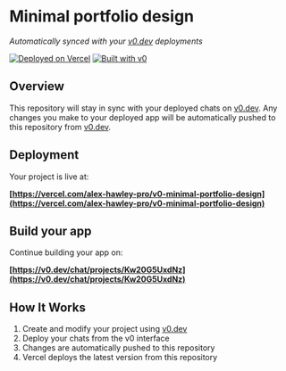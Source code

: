 # Minimal portfolio design

*Automatically synced with your [v0.dev](https://v0.dev) deployments*

[![Deployed on Vercel](https://img.shields.io/badge/Deployed%20on-Vercel-black?style=for-the-badge&logo=vercel)](https://vercel.com/alex-hawley-pro/v0-minimal-portfolio-design)
[![Built with v0](https://img.shields.io/badge/Built%20with-v0.dev-black?style=for-the-badge)](https://v0.dev/chat/projects/Kw20G5UxdNz)

## Overview

This repository will stay in sync with your deployed chats on [v0.dev](https://v0.dev).
Any changes you make to your deployed app will be automatically pushed to this repository from [v0.dev](https://v0.dev).

## Deployment

Your project is live at:

**[https://vercel.com/alex-hawley-pro/v0-minimal-portfolio-design](https://vercel.com/alex-hawley-pro/v0-minimal-portfolio-design)**

## Build your app

Continue building your app on:

**[https://v0.dev/chat/projects/Kw20G5UxdNz](https://v0.dev/chat/projects/Kw20G5UxdNz)**

## How It Works

1. Create and modify your project using [v0.dev](https://v0.dev)
2. Deploy your chats from the v0 interface
3. Changes are automatically pushed to this repository
4. Vercel deploys the latest version from this repository
